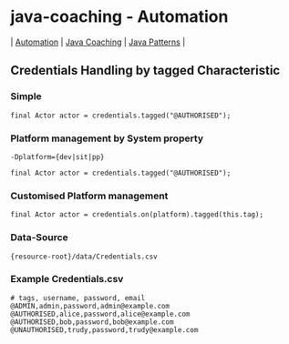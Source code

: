 # java-coaching - Automation
| [Automation](src/main/java/automation "Automated Testing with Java") | [Java Coaching](src/main/java/coaching "Coaching Java Idioms") | [Java Patterns](src/main/java/patterns "Design Patterns in Java") |

## Credentials Handling by tagged Characteristic

### Simple

	final Actor actor = credentials.tagged("@AUTHORISED");

### Platform management by System property

	-Dplatform={dev|sit|pp}

	final Actor actor = credentials.tagged("@AUTHORISED");

### Customised Platform management 

	final Actor actor = credentials.on(platform).tagged(this.tag);

### Data-Source

	{resource-root}/data/Credentials.csv

### Example Credentials.csv

	# tags, username, password, email
	@ADMIN,admin,password,admin@example.com
	@AUTHORISED,alice,password,alice@example.com
	@AUTHORISED,bob,password,bob@example.com
	@UNAUTHORISED,trudy,password,trudy@example.com
